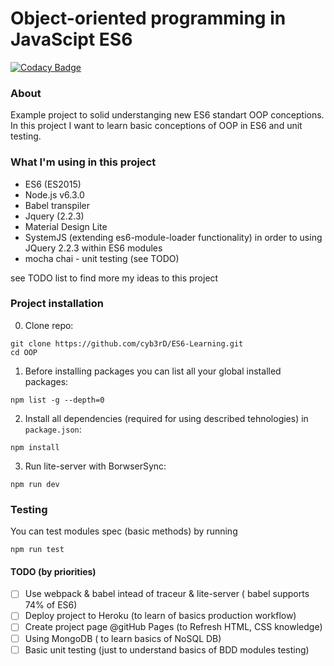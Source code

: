 # Object-oriented programming in JavaScipt ES6

[![Codacy Badge](https://api.codacy.com/project/badge/Grade/21683f123a2a470f83189167d0f1c5c9)](https://www.codacy.com/app/noilgt/ES6-OOP?utm_source=github.com&amp;utm_medium=referral&amp;utm_content=cyb3rD/ES6-OOP&amp;utm_campaign=Badge_Grade)

### About

Example project to solid understanging new ES6 standart OOP conceptions.
In this project I want to learn basic conceptions of OOP in ES6 and unit testing.

### What I'm using in this project

* ES6 (ES2015)
* Node.js v6.3.0
* Babel transpiler
* Jquery (2.2.3)
* Material Design Lite 
* SystemJS (extending es6-module-loader functionality) in order to using JQuery 2.2.3 within ES6 modules
* mocha chai - unit testing (see TODO)

see TODO list to find more my ideas to this project

### Project installation

0. Clone repo:
```
git clone https://github.com/cyb3rD/ES6-Learning.git
cd OOP
```
1. Before installing packages you can list all your global installed packages:
```
npm list -g --depth=0
```
2. Install all dependencies (required for using described tehnologies) in `package.json`:
```
npm install
```
3. Run lite-server with BorwserSync:
```
npm run dev
```

### Testing

You can test modules spec (basic methods) by running
```
npm run test
```

#### TODO (by priorities)

- [ ] Use webpack & babel intead of traceur & lite-server ( babel supports 74% of ES6)
- [ ] Deploy project to Heroku (to learn of basics production workflow)
- [ ] Create project page @gitHub Pages (to Refresh HTML, CSS knowledge)
- [ ] Using MongoDB ( to learn basics of NoSQL DB)
- [ ] Basic unit testing (just to understand basics of BDD modules testing)
